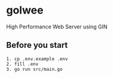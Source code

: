 # golwee

High Performance Web Server using GIN

## Before you start

```bash:.env
1. cp .env.example .env
2. fill .env
3. go run src/main.go
```

